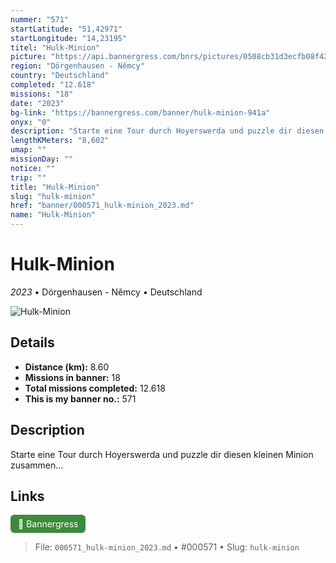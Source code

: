 ```yaml
---
nummer: "571"
startLatitude: "51,42971"
startLongitude: "14,23195"
titel: "Hulk-Minion"
picture: "https://api.bannergress.com/bnrs/pictures/0508cb31d3ecfb08f420504edd64dff2"
region: "Dörgenhausen - Němcy"
country: "Deutschland"
completed: "12.618"
missions: "18"
date: "2023"
bg-link: "https://bannergress.com/banner/hulk-minion-941a"
onyx: "0"
description: "Starte eine Tour durch Hoyerswerda und puzzle dir diesen kleinen Minion zusammen..."
lengthKMeters: "8,602"
umap: ""
missionDay: ""
notice: ""
trip: ""
title: "Hulk-Minion"
slug: "hulk-minion"
href: "banner/000571_hulk-minion_2023.md"
name: "Hulk-Minion"
---
```

# Hulk-Minion

*2023* • Dörgenhausen - Němcy • Deutschland

![Hulk-Minion](https://api.bannergress.com/bnrs/pictures/0508cb31d3ecfb08f420504edd64dff2)



## Details
- **Distance (km):** 8.60
- **Missions in banner:** 18
- **Total missions completed:** 12.618
- **This is my banner no.:** 571



## Description
Starte eine Tour durch Hoyerswerda und puzzle dir diesen kleinen Minion zusammen...



## Links
<a href="https://bannergress.com/banner/hulk-minion-941a" target="_blank" style="display:inline-block;margin-right:8px;padding:6px 12px;background:#3c8b3c;color:#fff;text-decoration:none;border-radius:6px;">🔗 Bannergress</a>



> File: `000571_hulk-minion_2023.md`
> • #000571
> • Slug: `hulk-minion`
